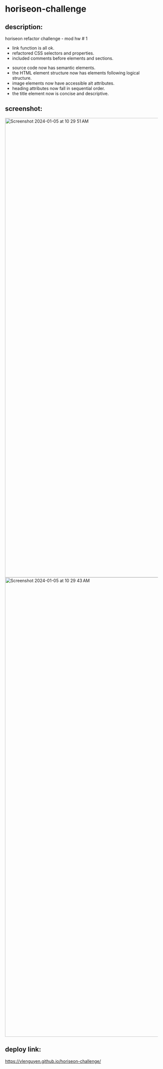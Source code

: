 # horiseon-challenge

## description: 
horiseon refactor challenge - mod hw # 1

- link function is all ok.
- refactored CSS selectors and properties.
- included comments before elements and sections.


* source code now has semantic elements.
* the HTML element structure now has elements following logical structure.
* image elements now have accessible alt attributes.
* heading attributes now fall in sequential order.
* the title element now is concise and descriptive.

## screenshot:
<img width="1512" alt="Screenshot 2024-01-05 at 10 29 51 AM" src="https://github.com/vlenguyen/horiseon-challenge/assets/153579544/97fbe917-85b3-4d58-9866-a0fb3d6e8b86">
<img width="1512" alt="Screenshot 2024-01-05 at 10 29 43 AM" src="https://github.com/vlenguyen/horiseon-challenge/assets/153579544/9c5d28a2-7405-402c-85fd-bdf940787a16">


## deploy link: 

https://vlenguyen.github.io/horiseon-challenge/
